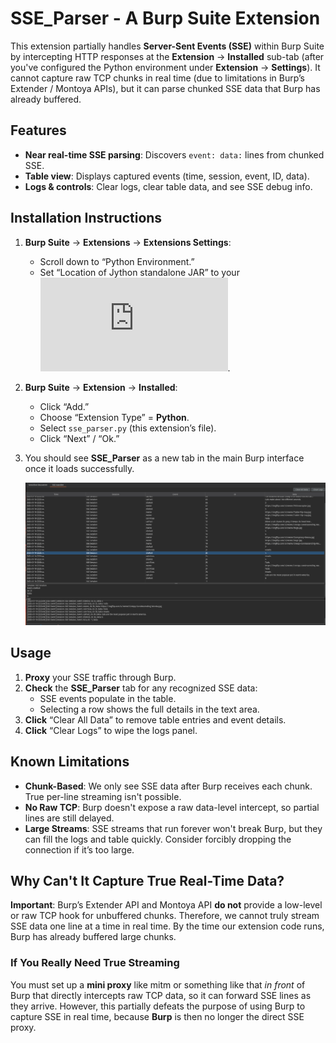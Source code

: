 # SSE_Parser - A Burp Suite Extension

This extension partially handles **Server-Sent Events (SSE)** within Burp Suite by intercepting HTTP responses at the **Extension** → **Installed** sub-tab (after you've configured the Python environment under **Extension** → **Settings**). It cannot capture raw TCP chunks in real time (due to limitations in Burp’s Extender / Montoya APIs), but it can parse chunked SSE data that Burp has already buffered. 

## Features

- **Near real-time SSE parsing**: Discovers `event: data:` lines from chunked SSE.
- **Table view**: Displays captured events (time, session, event, ID, data).
- **Logs & controls**: Clear logs, clear table data, and see SSE debug info.

## Installation Instructions

1. **Burp Suite** → **Extensions** → **Extensions Settings**:
   - Scroll down to “Python Environment.”
   - Set “Location of Jython standalone JAR” to your ![jython-standalone-2.7.4.jar](https://repo1.maven.org/maven2/org/python/jython-standalone/2.7.4/jython-standalone-2.7.4.jar).

2. **Burp Suite** → **Extension** → **Installed**:
   - Click “Add.”
   - Choose “Extension Type” = **Python**.
   - Select `sse_parser.py` (this extension’s file).
   - Click “Next” / “Ok.”

3. You should see **SSE_Parser** as a new tab in the main Burp interface once it loads successfully.

   ![SSE_Parser Tab Screenshot](./img/sse.png)
   
## Usage

1. **Proxy** your SSE traffic through Burp.  
2. **Check** the **SSE_Parser** tab for any recognized SSE data:
   - SSE events populate in the table.
   - Selecting a row shows the full details in the text area.
3. **Click** “Clear All Data” to remove table entries and event details.
4. **Click** “Clear Logs” to wipe the logs panel.

## Known Limitations

- **Chunk-Based**: We only see SSE data after Burp receives each chunk. True per-line streaming isn't possible.
- **No Raw TCP**: Burp doesn't expose a raw data-level intercept, so partial lines are still delayed.
- **Large Streams**: SSE streams that run forever won't break Burp, but they can fill the logs and table quickly. Consider forcibly dropping the connection if it’s too large.

## Why Can't It Capture True Real-Time Data?

**Important**: Burp’s Extender API and Montoya API **do not** provide a low-level or raw TCP hook for unbuffered chunks. Therefore, we cannot truly stream SSE data one line at a time in real time. By the time our extension code runs, Burp has already buffered large chunks. 

### If You Really Need True Streaming
You must set up a **mini proxy** like mitm or something like that *in front* of Burp that directly intercepts raw TCP data, so it can forward SSE lines as they arrive. However, this partially defeats the purpose of using Burp to capture SSE in real time, because **Burp** is then no longer the direct SSE proxy.
